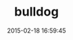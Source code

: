 ---
layout: post
title:  "bulldog"
repo:   "oggy/bulldog"
date:   2015-02-18 16:59:45
gemurl: http://github.com/oggy/bulldog
---